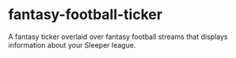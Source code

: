 # fantasy-football-ticker
A fantasy ticker overlaid over fantasy football streams that displays information about your Sleeper league.
